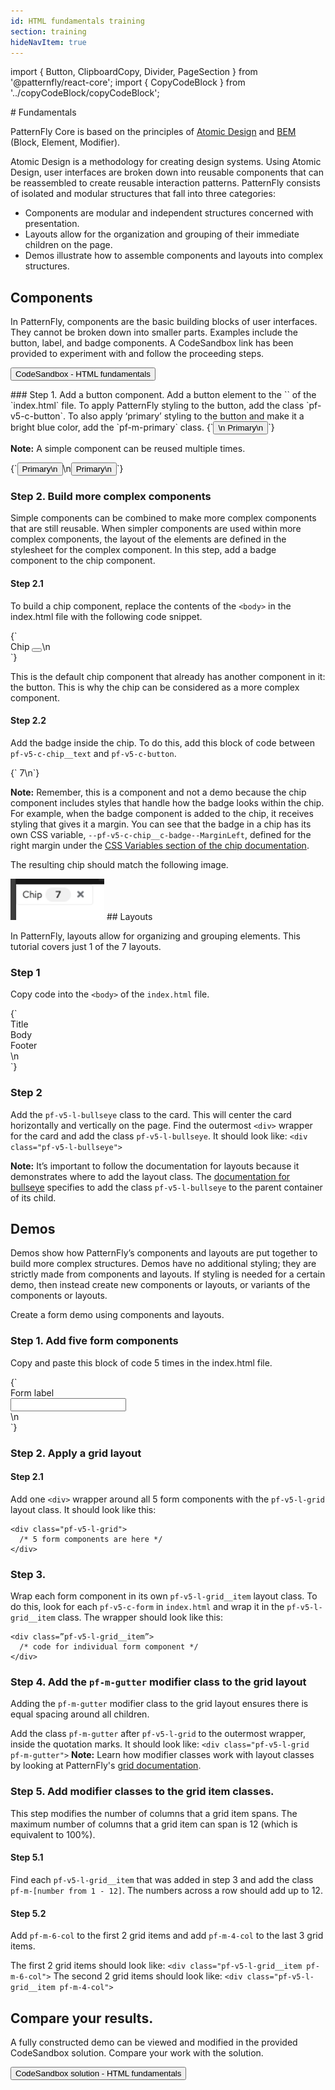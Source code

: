 ```yaml
---
id: HTML fundamentals training
section: training
hideNavItem: true
---
```

import { Button, ClipboardCopy, Divider, PageSection } from '@patternfly/react-core';
import { CopyCodeBlock } from '../copyCodeBlock/copyCodeBlock';

<PageSection variant="light">
# Fundamentals

PatternFly Core is based on the principles of <a href="http://bradfrost.com/blog/post/atomic-web-design/" target="_blank">Atomic Design</a> and <a href="http://getbem.com/introduction/" target="_blank">BEM</a> (Block, Element, Modifier).

Atomic Design is a methodology for creating design systems. Using Atomic Design, user interfaces are broken down into reusable components that can be reassembled to create reusable interaction patterns.
PatternFly consists of isolated and modular structures that fall into three categories:
- Components are modular and independent structures concerned with presentation.
- Layouts allow for the organization and grouping of their immediate children on the page.
- Demos illustrate how to assemble components and layouts into complex structures.

## Components
In PatternFly, components are the basic building blocks of user interfaces. They cannot be broken down into smaller parts. Examples include the button, label, and badge components. A CodeSandbox link has been provided to experiment with and follow the proceeding steps.

<Button variant="primary" component="a" href="https://codesandbox.io/s/html-fundamentals-start-hy2erg?file=/index.html" target="_blank">CodeSandbox - HTML fundamentals</Button>

</PageSection>
<PageSection>
### Step 1. Add a button component.
Add a button element to the `<body>` of the `index.html` file. To apply PatternFly styling to the button, add the class `pf-v5-c-button`. To also apply ‘primary’ styling to the button and make it a bright blue color, add the `pf-m-primary` class.

<CopyCodeBlock id="button-code">
{`<button class="pf-v5-c-button pf-m-primary" type="button">\n  Primary\n</button>`}
</CopyCodeBlock>

**Note:** A simple component can be reused multiple times.

<CopyCodeBlock id="buttons-code">
{`<button class="pf-v5-c-button pf-m-primary" type="button">
Primary\n</button>\n<button class="pf-v5-c-button pf-m-primary" type="button">
Primary\n</button>`}
</CopyCodeBlock>

### Step 2. Build more complex components
Simple components can be combined to make more complex components that are still reusable.
When simpler components are used within more complex components, the layout of the elements are defined in the stylesheet for the complex component.
In this step, add a badge component to the chip component.

#### Step 2.1 
To build a chip component, replace the contents of the `<body>` in the index.html file with the following code snippet.

<CopyCodeBlock id="chip-code">
{`<div class="pf-v5-c-chip">
<span class="pf-v5-c-chip__text">
  Chip
</span>
<button class="pf-v5-c-button pf-m-plain">
  <i class="fas fa-times"></i>
</button>\n</div>`}
</CopyCodeBlock>

This is the default chip component that already has another component in it: the button. This is why the chip can be considered as a more complex component.

#### Step 2.2
Add the badge inside the chip. To do this, add this block of code between `pf-v5-c-chip__text` and `pf-v5-c-button`.

<CopyCodeBlock id="badge-code">
{`<span class="pf-v5-c-badge pf-m-read">
7\n</span>`}
</CopyCodeBlock>

**Note:** Remember, this is a component and not a demo because the chip component includes styles that handle how the badge looks within the chip. For example, when the badge component is added to the chip, it receives styling that gives it a margin. You can see that the badge in a chip has its own CSS variable, `--pf-v5-c-chip__c-badge--MarginLeft`, defined for the right margin under the <a href="/components/chip/html#css-variables">CSS Variables section of the chip documentation</a>.

The resulting chip should match the following image.

<img src="../img/chip.png" alt="Example of a rendered and styled chip component" width="150" />
</PageSection>
<Divider />
<PageSection>
## Layouts

In PatternFly, layouts allow for organizing and grouping elements. This tutorial covers just 1 of the 7 layouts.

### Step 1 
Copy code into the `<body>` of the `index.html` file.

<CopyCodeBlock id="card-code">
{`<div>
<div class="pf-v5-c-card">
  <div class="pf-v5-c-card__title">
    Title
  </div>
  <div class="pf-v5-c-card__body">
    Body
  </div>
  <div class="pf-v5-c-card__footer">
    Footer
  </div>
</div>\n</div>`}
</CopyCodeBlock>

### Step 2 
Add the `pf-v5-l-bullseye` class to the card. This will center the card horizontally and vertically on the page.
Find the outermost `<div>` wrapper for the card and add the class `pf-v5-l-bullseye`.
It should look like: `<div class="pf-v5-l-bullseye">`

**Note:** It’s important to follow the documentation for layouts because it demonstrates where to add the layout class. The <a href="/layouts/bullseye/html" target="_blank">documentation for bullseye</a> specifies to add the class `pf-v5-l-bullseye` to the parent container of its child.
</PageSection>
<Divider />
<PageSection>
## Demos
Demos show how PatternFly’s components and layouts are put together to build more complex structures. Demos have no additional styling; they are strictly made from components and layouts. If styling is needed for a certain demo, then instead create new components or layouts, or variants of the components or layouts.

Create a form demo using components and layouts.

### Step 1. Add five form components
Copy and paste this block of code 5 times in the index.html file.

<CopyCodeBlock id="form-code">
{`<form class="pf-v5-c-form">
<div class="pf-v5-c-form__group">
  <div class="pf-v5-c-form__group-label">
    <label class="pf-v5-c-form__label">
      <span class="pf-v5-c-form__label-text">
        Form label
      </span>
    </label>
  </div>
  <div class="pf-v5-c-form__group-control">
    <input class="pf-v5-c-form-control"/>
  </div>
</div>\n</form>`}
</CopyCodeBlock>

### Step 2. Apply a grid layout

#### Step 2.1 
Add one `<div>` wrapper around all 5 form components with the `pf-v5-l-grid` layout class. It should look like this:

```noLive
<div class="pf-v5-l-grid">
  /* 5 form components are here */
</div>
```

### Step 3. 
Wrap each form component in its own `pf-v5-l-grid__item` layout class. To do this, look for each `pf-v5-c-form` in `index.html` and wrap it in the `pf-v5-l-grid__item` class.
The wrapper should look like this:

```noLive
<div class=”pf-v5-l-grid__item”>
  /* code for individual form component */
</div>
```

### Step 4. Add the `pf-m-gutter` modifier class to the grid layout 
Adding the `pf-m-gutter` modifier class to the grid layout ensures there is equal spacing around all children.

Add the class `pf-m-gutter` after `pf-v5-l-grid` to the outermost wrapper, inside the quotation marks.
It should look like: `<div class="pf-v5-l-grid pf-m-gutter">`
**Note:** Learn how modifier classes work with layout classes by looking at PatternFly's <a href="/layouts/grid/html#usage" target="_blank">grid documentation</a>.

### Step 5. Add modifier classes to the grid item classes.
This step modifies the number of columns that a grid item spans. The maximum number of columns that a grid item can span is 12 (which is equivalent to 100%).
#### Step 5.1 
Find each `pf-v5-l-grid__item` that was added in step 3 and add the class `pf-m-[number from 1 - 12]`. The numbers across a row should add up to 12.

#### Step 5.2 
Add `pf-m-6-col` to the first 2 grid items and add `pf-m-4-col` to the last 3 grid items.

The first 2 grid items should look like: `<div class="pf-v5-l-grid__item pf-m-6-col">`
The second 2 grid items should look like: `<div class="pf-v5-l-grid__item pf-m-4-col">`
</PageSection>
<Divider />
<PageSection>
## Compare your results.

A fully constructed demo can be viewed and modified in the provided CodeSandbox solution. Compare your work with the solution.

<Button variant="primary" component="a" href="https://codesandbox.io/s/html-fundamentals-final-o7g08o?file=/index.html" target="_blank">CodeSandbox solution - HTML fundamentals</Button>

</PageSection>

